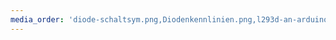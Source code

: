```yaml
---
media_order: 'diode-schaltsym.png,Diodenkennlinien.png,l293d-an-arduino.png,ldr-an-arduino.png,ldr-an-arduino2.png,led-schaltsymbol.png,motor-schaltsym.png,motoranschluss-mit-steuerung.png,motortreiber-l293d.png,neigungsschalter-einfach.png,neigungsschalter-mit-arduino.png,parallelschaltung.png,potentiometer-anwendung.png,ReiheLEDWiderstand.png,reihenschaltung.png,relais-schaltung-mit-arduino.png,relais-schaltung-mit-motor.png,relais-schaltung-ohne-arduino.png,Schaltplan-Arduino-LCD.png,schaltplan-batterietester.png,schaltplan-blaulicht.png,Schaltplan-DHT11.png,schaltplan-dimmbarer-lautsprecher.png,schaltplan-ir-sensor-modul.png,schaltplan-ir-sensor.png,Schaltplan-Joystick-Ersatz.png,Schaltplan-Joystick.png,schaltplan-konfigurierbares-blinken.png,schaltplan-lcd-ohne-i2c.png,schaltplan-ldr-in-reihe.png,Schaltplan-LED.png,Schaltplan-Motoranschluss-einfach.png,Schaltplan-Motoranschluss-ext-Spannung.png,Schaltplan-Motoranschluss-mit-Steuerung.png,schaltplan-ntc-an-arduino-2.png,schaltplan-ntc-an-arduino.png,schaltplan-poti-an-arduino.png,schaltplan-pullup-markiert.png,schaltplan-pullup.png,schaltplan-rgb-led-berechnung.png,schaltplan-schrittmotor-anschluss.png,schaltplan-schrittmotor-innen.png,schaltplan-servo.png,schaltplan-spannungsmessung.png,Schaltplan-Strassenlampe-ohne-mC.png,schaltplan-transistor-und-ntc.png,Schaltplan-Transistor-verstehen.png,Schaltplan-U-BE-Messung.png,Schaltplan-U-BE-Messung1.png,Schaltplan_Arduino_Vorlage.png,schaltsymbol-relais.png,spannungsteiler-ldr-beschriftet-2.png,spannungsteiler-ldr-beschriftet.png,spannungsteiler-ldr.png,spannungsteiler.png,steckbrett.png,taster-an-arduino-farbig.png,taster-an-arduino-geschlossen-farbig.png,taster-an-arduino-geschlossen.png,taster-an-arduino.png,taster-schaltsymbol.png,tropfensensor-ersatz.png,vierquadrantensteller-an-arduino.png,vierquadrantensteller.png,widerstand-schaltsymbol.png,schaltplan-blink.png,hall-blockdiagramm-vereinfacht.png,hall-ky-035-an-arduino.png,schaltplan-ssd1306-oled-display.png,hall-ky-003-an-arduino.png'
---
```


